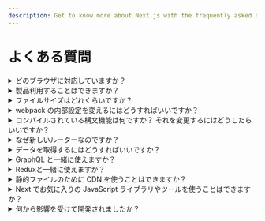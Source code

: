 ```yaml
---
description: Get to know more about Next.js with the frequently asked questions.
---
```


# よくある質問

<details>
  <summary>どのブラウザに対応していますか？</summary>
  <p>Next.js は <a href="https://new.babeljs.io/docs/en/next/babel-preset-env.html">@babel/preset-env</a> を利用することで IE11 と全てのモダンブラウザに対応しています。また IE11 に対応するため、 Next.js は Promise polyfill をグローバルインストールしています。</p>

  <p>目的のブラウザが対応していない機能を必要とするコードや外部 npm パッケージを使用する場合は、 Polyfill を実装する必要があります。 Polyfill を実装する必要がある場合、 <a href="https://github.com/vercel/next.js/tree/canary/examples/with-polyfills">Polyfill</a> のサンプルで推奨されている方法を見ることができます。</p>
</details>

<details>
  <summary>製品利用することはできますか？</summary>
  <p><a href="https://vercel.com">https://vercel.com</a> は当初から Next.js で実装されています。</p>

  <p>開発経験とエンドユーザーのパフォーマンスの双方にとって満足いくものになったと考えたため、コミュニティに共有することを決めました。</p>
</details>

<details>
  <summary>ファイルサイズはどれくらいですか？</summary>
  <p>クライアントサイドのバンドルサイズはアプリごとに計測されるべきですが、 Next のメインバンドルは gzip 形式で約 65kb に圧縮されています。</p>
</details>

<details>
  <summary>webpack の内部設定を変えるにはどうすればいいですか？</summary>
  <p>Next.js は webpack 設定のオーバーヘッドを無くすように最善を尽くしています。 しかし、独自で設定する必要がある場合は、こちらの <a href="/docs/api-reference/next.config.js/custom-webpack-config.md">webpack 設定のカスタマイズのドキュメント</a>を見てください。</p>
</details>

<details>
  <summary>コンパイルされている構文機能は何ですか？ それを変更するにはどうしたらいいですか？</summary>
  <p>V8 を踏襲しています。 V8 は ES6 と async/await をサポートしてきたので Next.js にもコンパイルされています。 V8 はクラスデコレーターをサポートしていないので Next.js でもコンパイルされていません。</p>

  <p>もっと知りたい場合は <a href="/docs/advanced-features/customizing-babel-config.md">babel 設定のカスタマイズ</a>のドキュメントを見てください。</p>
</details>

<details>
  <summary>なぜ新しいルーターなのですか？</summary>
  Next.js には以下の特徴があります:
  <ul>
    <li>ルーティングは事前に知られておく必要はなく、ルートマニフェストを送りません</li>
    <li>ルーティングは常に遅延読み込みが可能です</li>
  </ul>
</details>

<details>
  <summary>データを取得するにはどうすればいいですか？</summary>
  <p>好きな方法を選ぶことができます。 React コンポーネント内でリモートデータを取得するには、 <a href="https://developer.mozilla.org/en-US/docs/Web/API/Fetch_API/Using_Fetch">fetch API</a> か <a href="https://swr.now.sh/">SWR</a> のどちらかを使うことができます。 もしくは Next.js 独自の<a href="/docs/basic-features/data-fetching.md">データ取得メソッド</a>を使って初期データ群を取得することができます。</p>
</details>

<details>
  <summary>GraphQL と一緒に使えますか？</summary>
  <p>使えます！ <a href="https://github.com/vercel/next.js/tree/canary/examples/with-apollo">example with Apollo</a> を見てください。</p>
</details>

<details>
  <summary>Reduxと一緒に使えますか？</summary>
  <p>使えます！ <a href="https://github.com/vercel/next.js/tree/canary/examples/with-redux">example</a> を見てください。 <a href="https://github.com/vercel/next.js/tree/canary/examples/with-redux-thunk">example with thunk</a> もあります。</p>
</details>

<details>
  <summary>静的ファイルのために CDN を使うことはできますか？</summary>
  <p>はい。<a href="/docs/api-reference/next.config.js/cdn-support-with-asset-prefix.md">こちら</a>に詳しく書いてあります。</p>
</details>

<details>
  <summary>Next でお気に入りの JavaScript ライブラリやツールを使うことはできますか？</summary>
  <p>最初のリリース以来、多くの他ライブラリやツールとの併用例がコントリビュートされてきました。 <a href="https://github.com/vercel/next.js/tree/canary/examples">examples</a> ディレクトリで見ることができます。</p>
</details>

<details>
  <summary>何から影響を受けて開発されましたか？</summary>
  <p>私たちが設定した達成目標の多くは、 Guillermo Rauch の <a href="https://rauchg.com/2014/7-principles-of-rich-web-applications">7 principles of Rich Web Applications</a> に記されているものです。</p>

  <p>PHP の使いやすさから大きな影響を受けています。 HTML を出力するために PHP を使わなければならない多くの場合において、 Next.js は最適な代替手段になると思っています。</p>

  <p>PHP とは違って ES6 モジュールシステムの恩恵を受けることができ、ページ毎にコンポーネントや関数がエクスポートされることで遅延評価やテストを簡単に導入することができます。</p>

  <p>手間がかからない React のサーバーサイドレンダリングの選択肢を調査していた時、 Next.js と似た手法を取っている <a href="https://github.com/facebookarchive/react-page">react-page</a> （現在は非推奨）に出会いました。これは React の製作者である Jordan Walke によるものです。</p>
</details>

